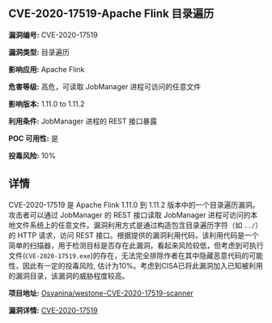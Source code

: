 ## CVE-2020-17519-Apache Flink 目录遍历

**漏洞编号:** CVE-2020-17519

**漏洞类型:** 目录遍历

**影响应用:** Apache Flink

**危害等级:** 高危，可读取 JobManager 进程可访问的任意文件

**影响版本:** 1.11.0 to 1.11.2

**利用条件:** JobManager 进程的 REST 接口暴露

**POC 可用性:** 是

**投毒风险:** 10%

## 详情

CVE-2020-17519 是 Apache Flink 1.11.0 到 1.11.2 版本中的一个目录遍历漏洞。攻击者可以通过 JobManager 的 REST 接口读取 JobManager 进程可访问的本地文件系统上的任意文件。漏洞利用方式是通过构造包含目录遍历字符（如 `../`）的 HTTP 请求，访问 REST 接口。根据提供的漏洞利用代码，该利用代码是一个简单的扫描器，用于检测目标是否存在此漏洞，看起来风险较低，但考虑到可执行文件(`CVE-2020-17519.exe`)的存在，无法完全排除作者在其中隐藏恶意代码的可能性，因此有一定的投毒风险, 估计为10%。考虑到CISA已将此漏洞加入已知被利用的漏洞目录，该漏洞的威胁程度较高。

**项目地址:** [Osyanina/westone-CVE-2020-17519-scanner](https://github.com/Osyanina/westone-CVE-2020-17519-scanner)

**漏洞详情:** [CVE-2020-17519](https://nvd.nist.gov/vuln/detail/CVE-2020-17519)